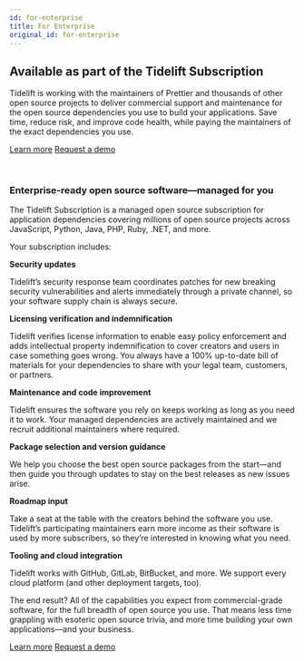 ```yaml
---
id: for-enterprise
title: For Enterprise
original_id: for-enterprise
---
```


## Available as part of the Tidelift Subscription

Tidelift is working with the maintainers of Prettier and thousands of other open source projects to deliver commercial support and maintenance for the open source dependencies you use to build your applications. Save time, reduce risk, and improve code health, while paying the maintainers of the exact dependencies you use.

<a class="button" href="https://tidelift.com/subscription/pkg/npm-prettier?utm_source=npm-prettier&utm_medium=referral&utm_campaign=enterprise">Learn more</a>
<a class="button" href="https://tidelift.com/subscription/request-a-demo?utm_source=npm-prettier&utm_medium=referral&utm_campaign=enterprise">Request a demo</a>

</br>

### Enterprise-ready open source software—managed for you

The Tidelift Subscription is a managed open source subscription for application dependencies covering millions of open source projects across JavaScript, Python, Java, PHP, Ruby, .NET, and more.

Your subscription includes:

**Security updates**

Tidelift’s security response team coordinates patches for new breaking security vulnerabilities and alerts immediately through a private channel, so your software supply chain is always secure.

**Licensing verification and indemnification**

Tidelift verifies license information to enable easy policy enforcement and adds intellectual property indemnification to cover creators and users in case something goes wrong. You always have a 100% up-to-date bill of materials for your dependencies to share with your legal team, customers, or partners.

**Maintenance and code improvement**

Tidelift ensures the software you rely on keeps working as long as you need it to work. Your managed dependencies are actively maintained and we recruit additional maintainers where required.

**Package selection and version guidance**

We help you choose the best open source packages from the start—and then guide you through updates to stay on the best releases as new issues arise.

**Roadmap input**

Take a seat at the table with the creators behind the software you use. Tidelift’s participating maintainers earn more income as their software is used by more subscribers, so they’re interested in knowing what you need.

**Tooling and cloud integration**

Tidelift works with GitHub, GitLab, BitBucket, and more. We support every cloud platform (and other deployment targets, too).

The end result? All of the capabilities you expect from commercial-grade software, for the full breadth of open source you use. That means less time grappling with esoteric open source trivia, and more time building your own applications—and your business.

<a class="button" href="https://tidelift.com/subscription/pkg/npm-prettier?utm_source=npm-prettier&utm_medium=referral&utm_campaign=enterprise">Learn more</a>
<a class="button" href="https://tidelift.com/subscription/request-a-demo?utm_source=npm-prettier&utm_medium=referral&utm_campaign=enterprise">Request a demo</a>
